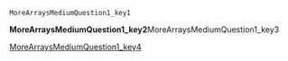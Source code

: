 ```ngMeta
MoreArraysMediumQuestion1_key1
```
**MoreArraysMediumQuestion1_key2**MoreArraysMediumQuestion1_key3

[MoreArraysMediumQuestion1_key4](https://www.hackerrank.com/domains/algorithms?filters%5Bsubdomains%5D%5B%5D=arrays-and-sorting)
